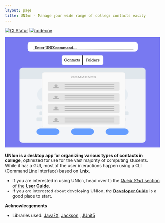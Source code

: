 ```yaml
---
layout: page 
title: UNIon - Manage your wide range of college contacts easily
---
```


[![CI Status](https://github.com/se-edu/addressbook-level3/workflows/Java%20CI/badge.svg)](https://github.com/AY2122S1-CS2103-T16-1/tp/actions)
[![codecov](https://codecov.io/gh/AY2122S1-CS2103-T16-1/tp/branch/master/graph/badge.svg?token=JPVK5O2KBO)](https://codecov.io/gh/AY2122S1-CS2103-T16-1/tp)

![Ui](images/Ui.png)

**UNIon is a desktop app for organizing various types of contacts in college**, optimized for use for the vast majority of computing students. 
While it has a GUI, most of the user interactions happen using a CLI (Command Line Interface) based on **Unix**.

* If you are interested in using UNIon, head over to the [_Quick Start_ section of the **User
  Guide**](UserGuide.html#quick-start).
* If you are interested about developing UNIon, the [**Developer Guide**](DeveloperGuide.html) is a good place to
  start.

**Acknowledgements**

* Libraries used: [JavaFX](https://openjfx.io/), [Jackson](https://github.com/FasterXML/jackson)
  , [JUnit5](https://github.com/junit-team/junit5)
